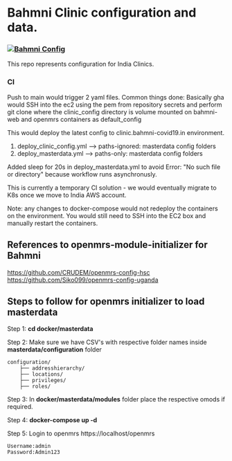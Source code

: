 # Bahmni Clinic configuration and data.

### [![Bahmni Config](https://github.com/BahmniIndiaDistro/clinic-config/actions/workflows/deploy.yml/badge.svg)](https://github.com/BahmniIndiaDistro/clinic-config/actions/workflows/deploy.yml)

This repo represents configuration for India Clinics.

### CI

Push to main would trigger 2 yaml files.
Common things done: Basically gha would SSH into the
ec2 using the pem from repository secrets and perform git clone where the
clinic_config directory is volume mounted on bahmni-web and openmrs containers
as default_config

This would deploy the latest config to clinic.bahmni-covid19.in environment.
1) deploy_clinic_config.yml --> paths-ignored: masterdata config folders
2) deploy_masterdata.yml --> paths-only: masterdata config folders

Added sleep for 20s in deploy_masterdata.yml to avoid Error: "No such file or directory" because workflow runs asynchronusly.

This is currently a temporary CI solution - we would
eventually migrate to K8s once we move to India AWS account.

Note: any changes to docker-compose would not redeploy the containers on the
environment. You would still need to SSH into the EC2 box and manually restart
the containers.

## References to openmrs-module-initializer for Bahmni

https://github.com/CRUDEM/openmrs-config-hsc
https://github.com/Siko099/openmrs-config-uganda

## Steps to follow for openmrs initializer to load masterdata 

Step 1: **cd docker/masterdata**

Step 2: Make sure we have CSV's with respective folder names inside **masterdata/configuration** folder 
    
    configuration/
        ├── addresshierarchy/
        ├── locations/
        ├── privileges/
        ├── roles/
Step 3: In **docker/masterdata/modules** folder place the respective omods if required.

Step 4: **docker-compose up -d**

Step 5: Login to openmrs https://localhost/openmrs
            
    Username:admin
    Password:Admin123